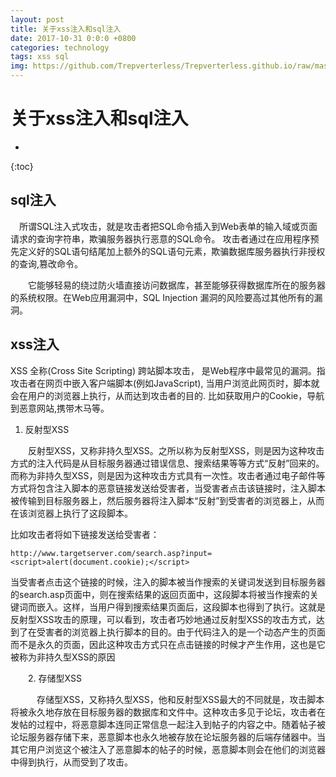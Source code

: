 ```yaml
---
layout: post
title: 关于xss注入和sql注入
date: 2017-10-31 0:0:0 +0800
categories: technology
tags: xss sql
img: https://github.com/Trepverterless/Trepverterless.github.io/raw/master/assets/images/posts/xss.jpg
---
```

# 关于xss注入和sql注入 #

* 
{:toc}


## sql注入
　所谓SQL注入式攻击，就是攻击者把SQL命令插入到Web表单的输入域或页面请求的查询字符串，欺骗服务器执行恶意的SQL命令。 攻击者通过在应用程序预先定义好的SQL语句结尾加上额外的SQL语句元素，欺骗数据库服务器执行非授权的查询,篡改命令。

　　它能够轻易的绕过防火墙直接访问数据库，甚至能够获得数据库所在的服务器的系统权限。在Web应用漏洞中，SQL Injection 漏洞的风险要高过其他所有的漏洞。

## xss注入

XSS 全称(Cross Site Scripting) 跨站脚本攻击， 是Web程序中最常见的漏洞。指攻击者在网页中嵌入客户端脚本(例如JavaScript), 当用户浏览此网页时，脚本就会在用户的浏览器上执行，从而达到攻击者的目的.  比如获取用户的Cookie，导航到恶意网站,携带木马等。
　

  1.  反射型XSS

　　反射型XSS，又称非持久型XSS。之所以称为反射型XSS，则是因为这种攻击方式的注入代码是从目标服务器通过错误信息、搜索结果等等方式“反射”回来的。而称为非持久型XSS，则是因为这种攻击方式具有一次性。攻击者通过电子邮件等方式将包含注入脚本的恶意链接发送给受害者，当受害者点击该链接时，注入脚本被传输到目标服务器上，然后服务器将注入脚本“反射”到受害者的浏览器上，从而在该浏览器上执行了这段脚本。

比如攻击者将如下链接发送给受害者：

```http://www.targetserver.com/search.asp?input=<script>alert(document.cookie);</script>```

当受害者点击这个链接的时候，注入的脚本被当作搜索的关键词发送到目标服务器的search.asp页面中，则在搜索结果的返回页面中，这段脚本将被当作搜索的关键词而嵌入。这样，当用户得到搜索结果页面后，这段脚本也得到了执行。这就是反射型XSS攻击的原理，可以看到，攻击者巧妙地通过反射型XSS的攻击方式，达到了在受害者的浏览器上执行脚本的目的。由于代码注入的是一个动态产生的页面而不是永久的页面，因此这种攻击方式只在点击链接的时候才产生作用，这也是它被称为非持久型XSS的原因

　　2. 存储型XSS

　　　存储型XSS，又称持久型XSS，他和反射型XSS最大的不同就是，攻击脚本将被永久地存放在目标服务器的数据库和文件中。这种攻击多见于论坛，攻击者在发帖的过程中，将恶意脚本连同正常信息一起注入到帖子的内容之中。随着帖子被论坛服务器存储下来，恶意脚本也永久地被存放在论坛服务器的后端存储器中。当其它用户浏览这个被注入了恶意脚本的帖子的时候，恶意脚本则会在他们的浏览器中得到执行，从而受到了攻击。